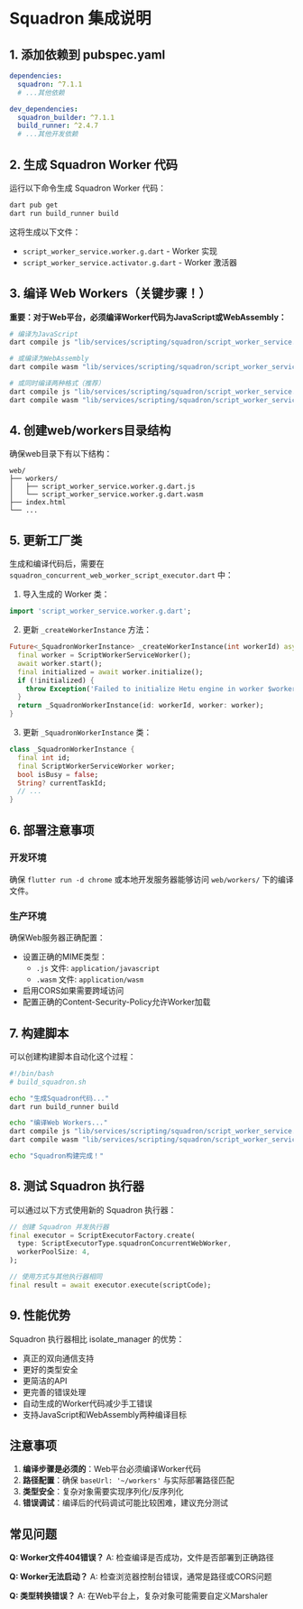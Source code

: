 # Squadron 集成说明

## 1. 添加依赖到 pubspec.yaml

```yaml
dependencies:
  squadron: ^7.1.1
  # ...其他依赖

dev_dependencies:
  squadron_builder: ^7.1.1
  build_runner: ^2.4.7
  # ...其他开发依赖
```

## 2. 生成 Squadron Worker 代码

运行以下命令生成 Squadron Worker 代码：

```bash
dart pub get
dart run build_runner build
```

这将生成以下文件：
- `script_worker_service.worker.g.dart` - Worker 实现
- `script_worker_service.activator.g.dart` - Worker 激活器

## 3. 编译 Web Workers（关键步骤！）

**重要：对于Web平台，必须编译Worker代码为JavaScript或WebAssembly：**

```bash
# 编译为JavaScript
dart compile js "lib/services/scripting/squadron/script_worker_service.worker.g.dart" -o "web/workers/script_worker_service.worker.g.dart.js"

# 或编译为WebAssembly
dart compile wasm "lib/services/scripting/squadron/script_worker_service.worker.g.dart" -o "web/workers/script_worker_service.worker.g.dart.wasm"

# 或同时编译两种格式（推荐）
dart compile js "lib/services/scripting/squadron/script_worker_service.worker.g.dart" -o "web/workers/script_worker_service.worker.g.dart.js"
dart compile wasm "lib/services/scripting/squadron/script_worker_service.worker.g.dart" -o "web/workers/script_worker_service.worker.g.dart.wasm"
```

## 4. 创建web/workers目录结构

确保web目录下有以下结构：
```
web/
├── workers/
│   ├── script_worker_service.worker.g.dart.js
│   └── script_worker_service.worker.g.dart.wasm
├── index.html
└── ...
```

## 5. 更新工厂类

生成和编译代码后，需要在 `squadron_concurrent_web_worker_script_executor.dart` 中：

1. 导入生成的 Worker 类：
```dart
import 'script_worker_service.worker.g.dart';
```

2. 更新 `_createWorkerInstance` 方法：
```dart
Future<_SquadronWorkerInstance> _createWorkerInstance(int workerId) async {
  final worker = ScriptWorkerServiceWorker();
  await worker.start();
  final initialized = await worker.initialize();
  if (!initialized) {
    throw Exception('Failed to initialize Hetu engine in worker $workerId');
  }
  return _SquadronWorkerInstance(id: workerId, worker: worker);
}
```

3. 更新 `_SquadronWorkerInstance` 类：
```dart
class _SquadronWorkerInstance {
  final int id;
  final ScriptWorkerServiceWorker worker;
  bool isBusy = false;
  String? currentTaskId;
  // ...
}
```

## 6. 部署注意事项

### 开发环境
确保 `flutter run -d chrome` 或本地开发服务器能够访问 `web/workers/` 下的编译文件。

### 生产环境
确保Web服务器正确配置：
- 设置正确的MIME类型：
  - `.js` 文件: `application/javascript`
  - `.wasm` 文件: `application/wasm`
- 启用CORS如果需要跨域访问
- 配置正确的Content-Security-Policy允许Worker加载

## 7. 构建脚本

可以创建构建脚本自动化这个过程：

```bash
#!/bin/bash
# build_squadron.sh

echo "生成Squadron代码..."
dart run build_runner build

echo "编译Web Workers..."
dart compile js "lib/services/scripting/squadron/script_worker_service.worker.g.dart" -o "web/workers/script_worker_service.worker.g.dart.js"
dart compile wasm "lib/services/scripting/squadron/script_worker_service.worker.g.dart" -o "web/workers/script_worker_service.worker.g.dart.wasm"

echo "Squadron构建完成！"
```

## 8. 测试 Squadron 执行器

可以通过以下方式使用新的 Squadron 执行器：

```dart
// 创建 Squadron 并发执行器
final executor = ScriptExecutorFactory.create(
  type: ScriptExecutorType.squadronConcurrentWebWorker,
  workerPoolSize: 4,
);

// 使用方式与其他执行器相同
final result = await executor.execute(scriptCode);
```

## 9. 性能优势

Squadron 执行器相比 isolate_manager 的优势：
- 真正的双向通信支持
- 更好的类型安全
- 更简洁的API
- 更完善的错误处理
- 自动生成的Worker代码减少手工错误
- 支持JavaScript和WebAssembly两种编译目标

## 注意事项

1. **编译步骤是必须的**：Web平台必须编译Worker代码
2. **路径配置**：确保 `baseUrl: '~/workers'` 与实际部署路径匹配
3. **类型安全**：复杂对象需要实现序列化/反序列化
4. **错误调试**：编译后的代码调试可能比较困难，建议充分测试

## 常见问题

**Q: Worker文件404错误？**
A: 检查编译是否成功，文件是否部署到正确路径

**Q: Worker无法启动？**
A: 检查浏览器控制台错误，通常是路径或CORS问题

**Q: 类型转换错误？**
A: 在Web平台上，复杂对象可能需要自定义Marshaler
